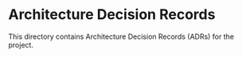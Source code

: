 # Architecture Decision Records

This directory contains Architecture Decision Records (ADRs) for the project.